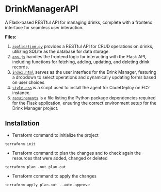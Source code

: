 # DrinkManagerAPI
A Flask-based RESTful API for managing drinks, complete with a frontend interface for seamless user interaction.

**Files:**
1. [`application.py`](https://github.com/Sebastianutcn/DrinkManagerAPI/blob/main/application.py) provides a RESTful API for CRUD operations on drinks, utilizing SQLite as the database for data storage.
2. [`app.js`](https://github.com/Sebastianutcn/DrinkManagerAPI/blob/main/app.js) handles the frontend logic for interacting with the Flask API, including functions for fetching, adding, updating, and deleting drink records.
3. [`index.html`](https://github.com/Sebastianutcn/pipeline-terraform/blob/main/index.html) serves as the user interface for the Drink Manager, featuring a dropdown to select operations and dynamically updating forms based on user choices.
4. [`style.css`](https://github.com/Sebastianutcn/pipeline-terraform/blob/main/style.css) is a script used to install the agent for CodeDeploy on EC2 instance.
5. [`requirements`](https://github.com/Sebastianutcn/DrinkManagerAPI/blob/main/requirements.txt) is a file listing the Python package dependencies required for the Flask application, ensuring the correct environment setup for the Drink Manager project.

## Installation
- Terraform command to initialize the project
```
terraform init
```
* Terraform command to plan the changes and to check again the resources that were added, changed or deleted
```
terraform plan -out plan.out
```
- Terraform command to apply the changes
```
terraform apply plan.out --auto-approve
```

